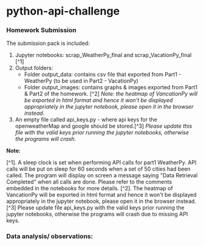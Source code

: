 # python-api-challenge

### Homework Submission
The submission pack is included:
1. Jupyter notebooks: scrap_WeatherPy_final and scrap_VacationPy_final [^1]
2. Output folders: 
    - Folder output_data: contains csv file that exported from Part1 - WeatherPy (to be used in Part2 - VacationPy)
    - Folder output_images: contains graphs & images exported from Part1 & Part2 of the homework. [^2] *Note: the heatmap of VancationPy will be exported in html format and hence it won't be displayed appropriately in the jupyter notebook, please open it in the browser instead.*
3. An empty file called api_keys.py - where api keys for the openweatherMap and google should be stored.[^3] *Please update this file with the valid keys prior running the jupyter notebooks, otherwise the programs will crash.*

**Note:** 
[^note]:
[^1]. A sleep clock is set when performing API calls for part1 WeatherPy. API calls will be put on sleep for 60 seconds when a set of 50 cities had been called. The program will display on screen a message saying "Data Retrieval Completed" when all calls are done. Please refer to the comments embedded in the notebooks for more details.
[^2]. The heatmap of VancationPy will be exported in html format and hence it won't be displayed appropriately in the jupyter notebook, please open it in the browser instead.
[^3] Please update file api_keys.py with the valid keys prior running the jupyter notebooks, otherwise the programs will crash due to missing API keys.


### Data analysis/ observations: 
